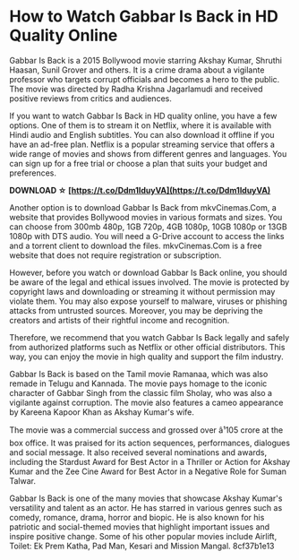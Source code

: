 # How to Watch Gabbar Is Back in HD Quality Online
 
Gabbar Is Back is a 2015 Bollywood movie starring Akshay Kumar, Shruthi Haasan, Sunil Grover and others. It is a crime drama about a vigilante professor who targets corrupt officials and becomes a hero to the public. The movie was directed by Radha Krishna Jagarlamudi and received positive reviews from critics and audiences.
 
If you want to watch Gabbar Is Back in HD quality online, you have a few options. One of them is to stream it on Netflix, where it is available with Hindi audio and English subtitles. You can also download it offline if you have an ad-free plan. Netflix is a popular streaming service that offers a wide range of movies and shows from different genres and languages. You can sign up for a free trial or choose a plan that suits your budget and preferences.
 
**DOWNLOAD ☆ [https://t.co/Ddm1IduyVA](https://t.co/Ddm1IduyVA)**


 
Another option is to download Gabbar Is Back from mkvCinemas.Com, a website that provides Bollywood movies in various formats and sizes. You can choose from 300mb 480p, 1GB 720p, 4GB 1080p, 10GB 1080p or 13GB 1080p with DTS audio. You will need a G-Drive account to access the links and a torrent client to download the files. mkvCinemas.Com is a free website that does not require registration or subscription.
 
However, before you watch or download Gabbar Is Back online, you should be aware of the legal and ethical issues involved. The movie is protected by copyright laws and downloading or streaming it without permission may violate them. You may also expose yourself to malware, viruses or phishing attacks from untrusted sources. Moreover, you may be depriving the creators and artists of their rightful income and recognition.
 
Therefore, we recommend that you watch Gabbar Is Back legally and safely from authorized platforms such as Netflix or other official distributors. This way, you can enjoy the movie in high quality and support the film industry.
  
Gabbar Is Back is based on the Tamil movie Ramanaa, which was also remade in Telugu and Kannada. The movie pays homage to the iconic character of Gabbar Singh from the classic film Sholay, who was also a vigilante against corruption. The movie also features a cameo appearance by Kareena Kapoor Khan as Akshay Kumar's wife.
 
The movie was a commercial success and grossed over â¹105 crore at the box office. It was praised for its action sequences, performances, dialogues and social message. It also received several nominations and awards, including the Stardust Award for Best Actor in a Thriller or Action for Akshay Kumar and the Zee Cine Award for Best Actor in a Negative Role for Suman Talwar.
 
Gabbar Is Back is one of the many movies that showcase Akshay Kumar's versatility and talent as an actor. He has starred in various genres such as comedy, romance, drama, horror and biopic. He is also known for his patriotic and social-themed movies that highlight important issues and inspire positive change. Some of his other popular movies include Airlift, Toilet: Ek Prem Katha, Pad Man, Kesari and Mission Mangal.
 8cf37b1e13
 
